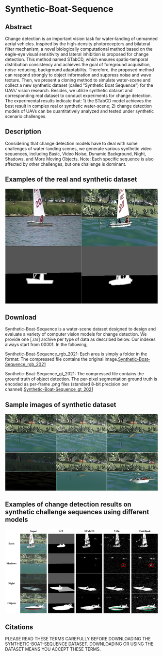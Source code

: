 # Synthetic-Boat-Sequence


## Abstract

Change detection is an important vision task for water-landing of unmanned aerial vehicles. Inspired by the high-density 
photoreceptors and bilateral filter mechanism, a novel biologically computational method based on the eagle-eye visual
sensitivity and lateral inhibition is proposed for change detection. This method named STabCD, which ensures spatio-temporal
distribution consistency and achieves the goal of foreground acquisition, noise-reducing, background adaptability. Therefore,
the proposed method can respond strongly to object information and suppress noise and wave texture. Then, we present a cloning
method to simulate water-scene and collect a new synthetic dataset (called “Synthetic Boat Sequence”) for the UAVs’ vision
research. Besides, we utilize synthetic dataset and corresponding real dataset to conduct experiments for change detection. The
experimental results indicate that: 1) the STabCD model achieves the best result in complex real or synthetic water-scene; 2) change
detection models of UAVs can be quantitatively analyzed and tested under synthetic scenario challenges.

## Description
Considering that change detection models have to deal with some challenges of water-landing scenes, we generate various synthetic video
sequences, including Basic, Video Noise, Dynamic Background, Night, Shadows, and More Moving Objects. Note:
Each specific sequence is also affected by other challenges, but one challenge is dominant.

## Examples of the real and synthetic dataset
![image](https://github.com/lx7555/Synthetic-Boat-Sequence/blob/main/image/figure1.jpg)

## Download
Synthetic-Boat-Sequence is a water-scene dataset designed to design and evaluate a variety of computer vision models for change detection.
We provide one [.rar] archive per type of data as described below. Our indexes always start from 00001. In the following,

Synthetic-Boat-Sequence_rgb_2021: Each area is simply a folder in the format: The compressed file contains the original image.[Synthetic-Boat-Sequence_rgb_2021](https://drive.google.com/open?id=1hq6w_LhvMblyYdLFFskLtR77wm4NDFFm)

Synthetic-Boat-Sequence_gt_2021: The compressed file contains the ground truth of object detection. The per-pixel segmentation ground truth is encoded as per-frame .png files (standard 8-bit precision per channel).[Synthetic-Boat-Sequence_gt_2021](https://drive.google.com/open?id=1QHkds8ZMAB_YdJZ8WaOb-mFQnHDa55Un)

## Sample images of synthetic dataset
![image](https://github.com/lx7555/Synthetic-Boat-Sequence/blob/main/image/figure2.jpg)

## Examples of change detection results on synthetic challenge sequences using different models
![image](https://github.com/lx7555/Synthetic-Boat-Sequence/blob/main/image/figure3.jpg)

## Citations
PLEASE READ THESE TERMS CAREFULLY BEFORE DOWNLOADING THE SYNTHETIC-BOAT-SEQUENCE DATASET. DOWNLOADING OR USING THE DATASET MEANS YOU ACCEPT THESE TERMS.
